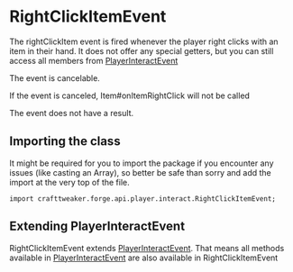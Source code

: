 # RightClickItemEvent

The rightClickItem event is fired whenever the player right clicks with an item in their hand.
 It does not offer any special getters, but you can still access all members from [PlayerInteractEvent](/forge/api/event/interact/PlayerInteractEvent)

The event is cancelable.

If the event is canceled, Item#onItemRightClick will not be called

The event does not have a result.



## Importing the class

It might be required for you to import the package if you encounter any issues (like casting an Array), so better be safe than sorry and add the import at the very top of the file.
```zenscript
import crafttweaker.forge.api.player.interact.RightClickItemEvent;
```


## Extending PlayerInteractEvent

RightClickItemEvent extends [PlayerInteractEvent](/forge/api/event/interact/PlayerInteractEvent). That means all methods available in [PlayerInteractEvent](/forge/api/event/interact/PlayerInteractEvent) are also available in RightClickItemEvent

